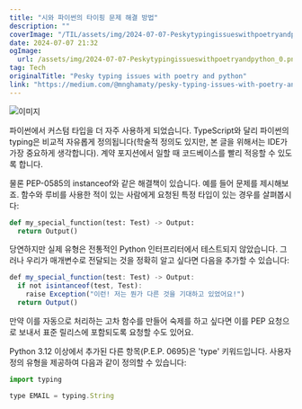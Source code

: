 ```yaml
---
title: "시와 파이썬의 타이핑 문제 해결 방법"
description: ""
coverImage: "/TIL/assets/img/2024-07-07-Peskytypingissueswithpoetryandpython_0.png"
date: 2024-07-07 21:32
ogImage:
  url: /assets/img/2024-07-07-Peskytypingissueswithpoetryandpython_0.png
tag: Tech
originalTitle: "Pesky typing issues with poetry and python"
link: "https://medium.com/@mnghamaty/pesky-typing-issues-with-poetry-and-python-6666a958d1f4"
---
```


![이미지](/TIL/assets/img/2024-07-07-Peskytypingissueswithpoetryandpython_0.png)

파이썬에서 커스텀 타입을 더 자주 사용하게 되었습니다. TypeScript와 달리 파이썬의 typing은 비교적 자유롭게 정의됩니다(학술적 정의도 있지만, 본 글을 위해서는 IDE가 가장 중요하게 생각합니다). 계약 포지션에서 일할 때 코드베이스를 빨리 적응할 수 있도록 합니다.

물론 PEP-0585의 instanceof와 같은 해결책이 있습니다. 예를 들어 문제를 제시해보죠. 함수와 루비를 사용한 적이 있는 사람에게 요청된 특정 타입이 있는 경우를 살펴봅시다:

```python
def my_special_function(test: Test) -> Output:
  return Output()
```

<!-- TIL 수평 -->

<ins class="adsbygoogle"
     style="display:block"
     data-ad-client="ca-pub-4877378276818686"
     data-ad-slot="1549334788"
     data-ad-format="auto"
     data-full-width-responsive="true"></ins>

<script>
(adsbygoogle = window.adsbygoogle || []).push({});
</script>

당연하지만 실제 유형은 전통적인 Python 인터프리터에서 테스트되지 않았습니다. 그러나 우리가 매개변수로 전달되는 것을 정확히 알고 싶다면 다음을 추가할 수 있습니다:

```js
def my_special_function(test: Test) -> Output:
  if not isintanceof(test, Test):
    raise Exception("이런! 저는 뭔가 다른 것을 기대하고 있었어요!")
  return Output()
```

만약 이를 자동으로 처리하는 고차 함수를 만들어 숙제를 하고 싶다면 이를 PEP 요청으로 보내서 표준 릴리스에 포함되도록 요청할 수도 있어요.

Python 3.12 이상에서 추가된 다른 항목(P.E.P. 0695)은 'type' 키워드입니다. 사용자 정의 유형을 제공하여 다음과 같이 정의할 수 있습니다:

<!-- TIL 수평 -->

<ins class="adsbygoogle"
     style="display:block"
     data-ad-client="ca-pub-4877378276818686"
     data-ad-slot="1549334788"
     data-ad-format="auto"
     data-full-width-responsive="true"></ins>

<script>
(adsbygoogle = window.adsbygoogle || []).push({});
</script>

```js
import typing

type EMAIL = typing.String
```
